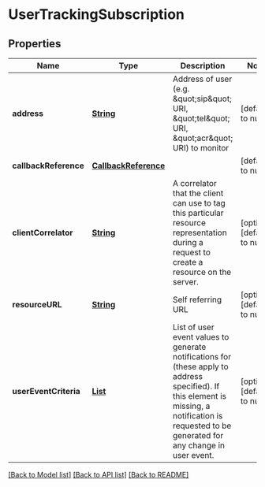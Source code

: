 # UserTrackingSubscription
## Properties

Name | Type | Description | Notes
------------ | ------------- | ------------- | -------------
**address** | [**String**](string.md) | Address of user (e.g. \&quot;sip\&quot; URI, \&quot;tel\&quot; URI, \&quot;acr\&quot; URI) to monitor | [default to null]
**callbackReference** | [**CallbackReference**](CallbackReference.md) |  | [default to null]
**clientCorrelator** | [**String**](string.md) | A correlator that the client can use to tag this particular resource representation during a request to create a resource on the server. | [optional] [default to null]
**resourceURL** | [**String**](string.md) | Self referring URL | [optional] [default to null]
**userEventCriteria** | [**List**](UserEventType.md) | List of user event values to generate notifications for (these apply to address specified). If this element is missing, a notification is requested to be generated for any change in user event. | [optional] [default to null]

[[Back to Model list]](../README.md#documentation-for-models) [[Back to API list]](../README.md#documentation-for-api-endpoints) [[Back to README]](../README.md)

